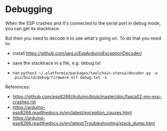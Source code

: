 # Debugging

When the ESP crashes and it's connected to the serial port in debug mode, you can get its stacktrace.

But then you need to decode it to see what's going on. To do that you need to:

- install https://github.com/janLo/EspArduinoExceptionDecoder/

- save the stacktrace in a file, e.g. debug.txt

- run `python3 ~/.platformio/packages/toolchain-xtensa/decoder.py -e .pio/build/debug/firmware.elf debug.txt -s`

References:
- https://github.com/esp8266/Arduino/blob/master/doc/faq/a02-my-esp-crashes.rst
- https://arduino-esp8266.readthedocs.io/en/latest/exception_causes.html
- https://arduino-esp8266.readthedocs.io/en/latest/Troubleshooting/stack_dump.html

